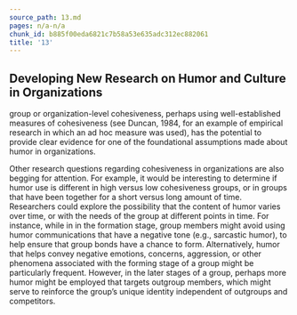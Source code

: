 ```yaml
---
source_path: 13.md
pages: n/a-n/a
chunk_id: b885f00eda6821c7b58a53e635adc312ec882061
title: '13'
---
```

## Developing New Research on Humor and Culture in Organizations

group or organization-level cohesiveness, perhaps using well-established measures of cohesiveness (see Duncan, 1984, for an example of empirical research in which an ad hoc measure was used), has the potential to provide clear evidence for one of the foundational assumptions made about humor in organizations.

Other research questions regarding cohesiveness in organizations are also begging for attention. For example, it would be interesting to determine if humor use is different in high versus low cohesiveness groups, or in groups that have been together for a short versus long amount of time. Researchers could explore the possibility that the content of humor varies over time, or with the needs of the group at different points in time. For instance, while in in the formation stage, group members might avoid using humor communications that have a negative tone (e.g., sarcastic humor), to help ensure that group bonds have a chance to form. Alternatively, humor that helps convey negative emotions, concerns, aggression, or other phenomena associated with the forming stage of a group might be particularly frequent. However, in the later stages of a group, perhaps more humor might be employed that targets outgroup members, which might serve to reinforce the group’s unique identity independent of outgroups and competitors.
